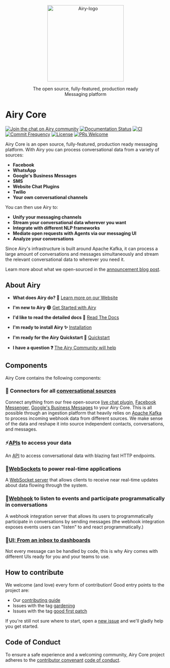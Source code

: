 <p align="center">
  <img src="https://global-uploads.webflow.com/5e9d5014fb5d85233d05fa23/5ea6ab4327484b79bdb4cea4_airy_primary_rgb.svg" alt="Airy-logo" width="240">
  <div align="center">The open source, fully-featured, production ready</div>
  <div align="center">Messaging platform</div>
</p>

# Airy Core

[![Join the chat on Airy community](https://img.shields.io/badge/forum-join%20discussions-brightgreen.svg)](https://airy.co/community/?utm_source=badge&utm_medium=badge&utm_campaign=pr-badge&utm_content=badge)
[![Documentation Status](https://img.shields.io/badge/docs-stable-brightgreen.svg)](https://docs.airy.co/)
[![CI](https://github.com/airyhq/airy/workflows/CI/badge.svg)](https://github.com/airyhq/airy/actions?query=workflow%3ACI)
[![Commit Frequency](https://img.shields.io/github/commit-activity/m/airyhq/airy)](https://github.com/airyhq/airy/pulse)
[![License](https://img.shields.io/github/license/airyhq/airy)](https://github.com/airyhq/airy/blob/develop/LICENSE)
[![PRs Welcome](https://img.shields.io/badge/PRs-welcome-brightgreen.svg?style=flat-square)](https://github.com/airyhq/airy/projects)


Airy Core is an open source, fully-featured, production ready messaging
platform. With Airy you can process conversational data from a variety of
sources:

 - **Facebook**
 - **WhatsApp**
 - **Google's Business Messages**
 - **SMS**
 - **Website Chat Plugins**
 - **Twilio**
 - **Your own conversational channels**

You can then use Airy to:

 - **Unify your messaging channels**
 - **Stream your conversational data wherever you want**
 - **Integrate with different NLP frameworks**
 - **Mediate open requests with Agents via our messaging UI**
 - **Analyze your conversations**

Since Airy's infrastructure is built around Apache Kafka, it can process a large
amount of conversations and messages simultaneously and stream the relevant
conversational data to wherever you need it.

Learn more about what we open-sourced in the
[announcement blog post](https://airy.co/blog/what-we-open-sourced).

## About Airy

- **What does Airy do? 🚀**
  [Learn more on our Website](https://airy.co/developers)

- **I'm new to Airy 😄**
  [Get Started with Airy](https://docs.airy.co/)

- **I'd like to read the detailed docs 📖**
  [Read The Docs](https://airy.co/docs/core/)

- **I'm ready to install Airy ✨**
  [Installation](https://airy.co/docs/core/getting-started/installation)

- **I'm ready for the Airy Quickstart 🚀**
  [Quickstart](https://airy.co/docs/core/getting-started/quickstart)

- **I have a question ❓**
  [The Airy Community will help](https://airy.co/community)

## Components

Airy Core contains the following components:

### 💬 Connectors for all [conversational sources](https://airy.co/docs/core/sources/introduction)

Connect anything from our free open-source [live chat
plugin](https://airy.co/docs/core/sources/chat-plugin), [Facebook
Messenger](https://airy.co/docs/core/sources/facebook), [Google's Business
Messages](https://airy.co/docs/core/sources/google) to your Airy Core. This is
all possible through an ingestion platform that heavily relies on [Apache
Kafka](https://kafka.apache.org) to process incoming webhook data from different
sources. We make sense of the data and reshape it into source independent
contacts, conversations, and messages.

### ⚡[APIs](https://airy.co/docs/core/api/introduction) to access your data

An [API](https://airy.co/docs/core/api/introduction) to access conversational
data with blazing fast HTTP endpoints.

### 🔌[WebSockets](https://airy.co/docs/core/api/websocket) to power real-time applications

A [WebSocket server](https://airy.co/docs/core/api/websocket) that allows
clients to receive near real-time updates about data flowing through the system.

### 🎣[Webhook](https://airy.co/docs/core/api/webhook) to listen to events and participate programmatically in conversations

A webhook integration server that allows its users to programmatically
participate in conversations by sending messages (the webhook integration
exposes events users can "listen" to and react programmatically.)

### 💎[UI: From an inbox to dashboards](https://airy.co/docs/core/apps/ui/introduction)

Not every message can be handled by code, this is why Airy comes with different
UIs ready for you and your teams to use.

## How to contribute

We welcome (and love) every form of contribution! Good entry points to the
project are:

- Our [contributing guide](/docs/docs/guides/contributing.md)
- Issues with the tag
  [gardening](https://github.com/airyhq/airy/issues?q=is%3Aissue+is%3Aopen+label%3Agardening)
- Issues with the tag [good first
  patch](https://github.com/airyhq/airy/issues?q=is%3Aissue+is%3Aopen+label%3A%22good+first+patch%22)

If you're still not sure where to start, open a [new
issue](https://github.com/airyhq/airy/issues/new) and we'll gladly help you get
started.

## Code of Conduct

To ensure a safe experience and a welcoming community, Airy Core project adheres
to the [contributor convenant](https://www.contributor-covenant.org/) [code of
conduct](/code_of_conduct.md).
